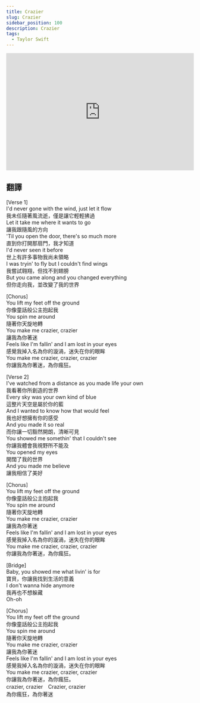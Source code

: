 ```yaml
---
title: Crazier
slug: Crazier
sidebar_position: 100
description: Crazier
tags:
  - Taylor Swift
---
```

  
  <iframe width="100%" height="315" src="https://www.youtube.com/embed/B0p4Lv0t124" title="YouTube video player" frameborder="0" allow="accelerometer; autoplay; clipboard-write; encrypted-media; gyroscope; picture-in-picture; web-share" allowfullscreen></iframe>


## 翻譯
[Verse 1]  
I'd never gone with the wind, just let it flow  
我未任隨著風流逝，僅是讓它輕輕拂過  
Let it take me where it wants to go  
讓我跟隨風的方向  
'Til you open the door, there's so much more  
直到你打開那扇門，我才知道  
I'd never seen it before  
世上有許多事物我尚未領略  
I was tryin' to fly but I couldn't find wings  
我嘗試翱翔，但找不到翅膀  
But you came along and you changed everything  
但你走向我，並改變了我的世界  
  
[Chorus]  
You lift my feet off the ground  
你像童話般公主抱起我  
You spin me around  
隨著你天旋地轉  
You make me crazier, crazier  
讓我為你著迷  
Feels like I'm fallin' and I am lost in your eyes  
感覺我掉入名為你的漩渦，迷失在你的眼眸  
You make me crazier, crazier, crazier  
你讓我為你著迷，為你瘋狂。  
  
[Verse 2]  
I've watched from a distance as you made life your own  
我看著你所創造的世界  
Every sky was your own kind of blue  
這整片天空是屬於你的藍  
And I wanted to know how that would feel  
我也好想擁有你的感受  
And you made it so real  
而你讓一切豁然開朗，清晰可見  
You showed me somethin' that I couldn't see  
你讓我體會我視野所不能及  
You opened my eyes  
開闊了我的世界  
And you made me believe  
讓我相信了美好  
  
[Chorus]  
You lift my feet off the ground  
你像童話般公主抱起我  
You spin me around  
隨著你天旋地轉  
You make me crazier, crazier  
讓我為你著迷  
Feels like I'm fallin' and I am lost in your eyes  
感覺我掉入名為你的漩渦，迷失在你的眼眸  
You make me crazier, crazier, crazier  
你讓我為你著迷，為你瘋狂。  
  
[Bridge]  
Baby, you showed me what livin' is for  
寶貝，你讓我找到生活的意義  
I don't wanna hide anymore  
我再也不想躲藏  
Oh-oh  
  
[Chorus]  
You lift my feet off the ground  
你像童話般公主抱起我  
You spin me around  
隨著你天旋地轉  
You make me crazier, crazier  
讓我為你著迷  
Feels like I'm fallin' and I am lost in your eyes  
感覺我掉入名為你的漩渦，迷失在你的眼眸  
You make me crazier, crazier, crazier  
你讓我為你著迷，為你瘋狂。  
crazier, crazier　Crazier, crazier  
為你瘋狂，為你著迷    


